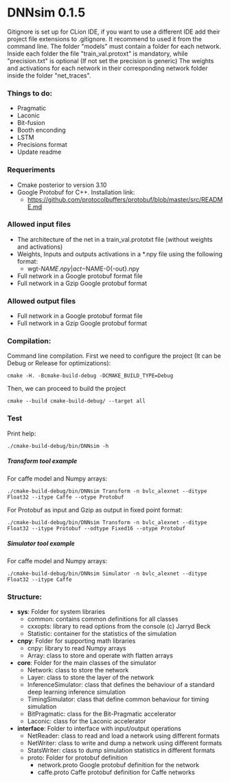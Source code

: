 # DNNsim 0.1.5

Gitignore is set up for CLion IDE, if you want to use a different IDE add their project file extensions to .gitignore. 
It recommend to used it from the command line. The folder "models" must contain a folder for each network. 
Inside each folder the file "train_val.protoxt" is mandatory, while "precision.txt" is optional (If not set the precision is generic)
The weights and activations for each network in their corresponding network folder inside the folder "net_traces".

### Things to do:
*  Pragmatic
*  Laconic
*  Bit-fusion
*  Booth enconding
*  LSTM
*  Precisions format
*  Update readme

### Requeriments
*   Cmake posterior to version 3.10
*   Google Protobuf for C++. Installation link:
    *   https://github.com/protocolbuffers/protobuf/blob/master/src/README.md

### Allowed input files

*   The architecture of the net in a train_val.prototxt file (without weights and activations)
*   Weights, Inputs and outputs activations in a *.npy file using the following format:
    *   wgt-$NAME.npy | act-$NAME-0{-out}.npy
*   Full network in a Google protobuf format file
*   Full network in a Gzip Google protobuf format

### Allowed output files

*   Full network in a Google protobuf format file
*   Full network in a Gzip Google protobuf format

### Compilation:
Command line compilation. First we need to configure the project (It can be Debug or Release for optimizations):
    
    cmake -H. -Bcmake-build-debug -DCMAKE_BUILD_TYPE=Debug

Then, we can proceed to build the project

    cmake --build cmake-build-debug/ --target all
    
### Test

Print help:

    ./cmake-build-debug/bin/DNNsim -h

##### Transform tool example 
For caffe model and Numpy arrays:

    ./cmake-build-debug/bin/DNNsim Transform -n bvlc_alexnet --ditype Float32 --itype Caffe --otype Protobuf

For Protobuf as input and Gzip as output in fixed point format:

    ./cmake-build-debug/bin/DNNsim Transform -n bvlc_alexnet --ditype Float32 --itype Protobuf --odtype Fixed16 --otype Protobuf

##### Simulator tool example

For caffe model and Numpy arrays:

    ./cmake-build-debug/bin/DNNsim Simulator -n bvlc_alexnet --ditype Float32 --itype Caffe

### Structure:
*   **sys**: Folder for system libraries
    *   common: contains common definitions for all classes
    *   cxxopts: library to read options from the console (c) Jarryd Beck
    *   Statistic: container for the statistics of the simulation
*   **cnpy**: Folder for supporting math libraries
    *   cnpy: library to read Numpy arrays
    *   Array: class to store and operate with flatten arrays
*   **core**: Folder for the main classes of the simulator
    *   Network: class to store the network
    *   Layer: class to store the layer of the network
    *   InferenceSimulator: class that defines the behaviour of a standard deep learning inference simulation
    *   TimingSimulator: class that define common behaviour for timing simulation
    *   BitPragmatic: class for the Bit-Pragmatic accelerator
    *   Laconic: class for the Laconic accelerator
*   **interface**: Folder to interface with input/output operations
    *   NetReader: class to read and load a network using different formats
    *   NetWriter: class to write and dump a network using different formats
    *   StatsWriter: class to dump simulation statistics in different formats
    * proto: Folder for protobuf definition
        * network.proto Google protobuf definition for the network
        * caffe.proto Caffe protobuf definition for Caffe networks
